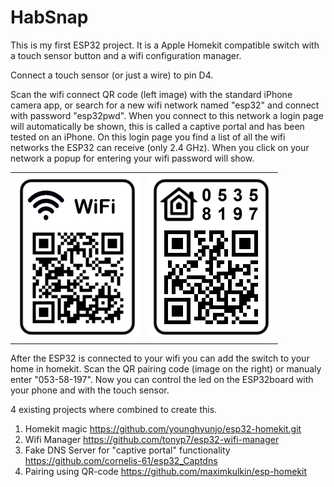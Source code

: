 # HabSnap
This is my first ESP32 project. It is a Apple Homekit compatible switch with a touch sensor button and a wifi configuration manager. 

Connect a touch sensor (or just a wire) to pin D4. 

Scan the wifi connect QR code (left image) with the standard iPhone camera app, or search for a new wifi network named "esp32" and connect with password "esp32pwd". When you connect to this network a login page will automatically be shown, this is called a captive portal and has been tested on an iPhone. On this login page you find a list of all the wifi networks the ESP32 can receive (only 2.4 GHz). When you click on your network a popup for entering your wifi password will show.

<table>
    <tr>
      <td>
        <img src="https://github.com/StefVos/HapSnap/blob/master/qrcodeWiFi_2.png" width="200px" />
      </td>
      <td>
        <img src="https://github.com/StefVos/HapSnap/blob/master/qrcode007.png" width="200px" />
      </td>
    </tr>
</table>

After the ESP32 is connected to your wifi you can add the switch to your home in homekit. Scan the QR pairing code (image on the right) or manualy enter "053-58-197". Now you can control the led on the ESP32board with your phone and with the touch sensor. 

4 existing projects where combined to create this.
1) Homekit magic https://github.com/younghyunjo/esp32-homekit.git
2) Wifi Manager https://github.com/tonyp7/esp32-wifi-manager
3) Fake DNS Server for "captive portal" functionality https://github.com/cornelis-61/esp32_Captdns
4) Pairing using QR-code <a href="https://github.com/maximkulkin/esp-homekit" >https://github.com/maximkulkin/esp-homekit</a>
